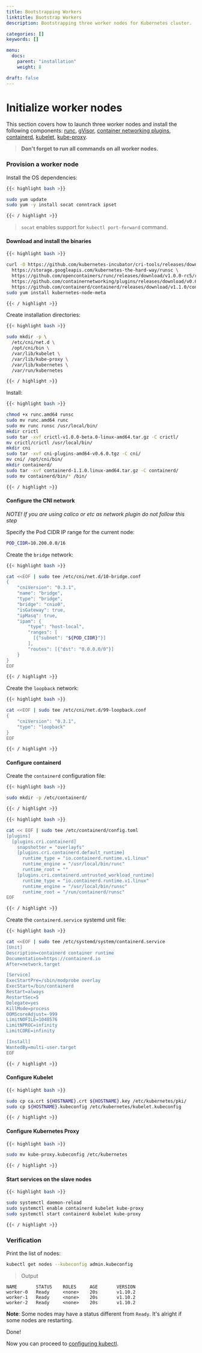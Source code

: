 ```yaml
---
title: Bootstrapping Workers
linktitle: Bootstrap Workers
description: Bootstrapping three worker nodes for Kubernetes cluster.

categories: []
keywords: []

menu:
  docs:
    parent: "installation"
    weight: 8

draft: false
---
```


# Initialize worker nodes

This section covers how to launch three worker nodes and install the following components: [runc](https://github.com/opencontainers/runc), [gVisor](https://github.com/google/gvisor), [container networking plugins](https://github.com/containernetworking/cni), [containerd](https://github.com/containerd/containerd), [kubelet](https://kubernetes.io/docs/admin/kubelet), [kube-proxy](https://kubernetes.io/docs/concepts/cluster-administration/proxies).

> **Don't forget to run all commands on all worker nodes.**

### Provision a worker node

Install the OS dependencies:

```bash
{{< highlight bash >}}

sudo yum update
sudo yum -y install socat conntrack ipset

{{< / highlight >}}
```

> `socat` enables support for `kubectl port-forward` command.

#### Download and install the binaries

```bash
{{< highlight bash >}}

curl -O https://github.com/kubernetes-incubator/cri-tools/releases/download/v1.0.0-beta.0/crictl-v1.0.0-beta.0-linux-amd64.tar.gz \
  https://storage.googleapis.com/kubernetes-the-hard-way/runsc \
  https://github.com/opencontainers/runc/releases/download/v1.0.0-rc5/runc.amd64 \
  https://github.com/containernetworking/plugins/releases/download/v0.6.0/cni-plugins-amd64-v0.6.0.tgz \
  https://github.com/containerd/containerd/releases/download/v1.1.0/containerd-1.1.0.linux-amd64.tar.gz
sudo yum install kubernetes-node-meta

{{< / highlight >}}
```

Create installation directories:

```bash
{{< highlight bash >}}

sudo mkdir -p \
  /etc/cni/net.d \
  /opt/cni/bin \
  /var/lib/kubelet \
  /var/lib/kube-proxy \
  /var/lib/kubernetes \
  /var/run/kubernetes

{{< / highlight >}}
```

Install:

```bash
{{< highlight bash >}}

chmod +x runc.amd64 runsc
sudo mv runc.amd64 runc
sudo mv runc runsc /usr/local/bin/
mkdir crictl
sudo tar -xvf crictl-v1.0.0-beta.0-linux-amd64.tar.gz -C crictl/
mv crictl/crictl /usr/local/bin/
mkdir cni  
sudo tar -xvf cni-plugins-amd64-v0.6.0.tgz -C cni/
mv cni/ /opt/cni/bin/
mkdir containerd/
sudo tar -xvf containerd-1.1.0.linux-amd64.tar.gz -C containerd/
sudo mv containerd/bin/* /bin/

{{< / highlight >}}
```

#### Configure the CNI network

*NOTE! If you are using calico or etc as network plugin do not follow this step*

Specify the Pod CIDR IP range for the current node:

<!-- (TODO): How do we specify POD_CIDR -->

```bash
POD_CIDR=10.200.0.0/16
```

Create the `bridge` network:

```bash
{{< highlight bash >}}

cat <<EOF | sudo tee /etc/cni/net.d/10-bridge.conf
{
    "cniVersion": "0.3.1",
    "name": "bridge",
    "type": "bridge",
    "bridge": "cnio0",
    "isGateway": true,
    "ipMasq": true,
    "ipam": {
        "type": "host-local",
        "ranges": [
          [{"subnet": "${POD_CIDR}"}]
        ],
        "routes": [{"dst": "0.0.0.0/0"}]
    }
}
EOF

{{< / highlight >}}
```

Create the `loopback` network:

```bash
{{< highlight bash >}}

cat <<EOF | sudo tee /etc/cni/net.d/99-loopback.conf
{
    "cniVersion": "0.3.1",
    "type": "loopback"
}
EOF

{{< / highlight >}}
```

#### Configure containerd

Create the `containerd` configuration file:

```bash
{{< highlight bash >}}

sudo mkdir -p /etc/containerd/

{{< / highlight >}}
```

```bash
{{< highlight bash >}}

cat << EOF | sudo tee /etc/containerd/config.toml
[plugins]
  [plugins.cri.containerd]
    snapshotter = "overlayfs"
    [plugins.cri.containerd.default_runtime]
      runtime_type = "io.containerd.runtime.v1.linux"
      runtime_engine = "/usr/local/bin/runc"
      runtime_root = ""
    [plugins.cri.containerd.untrusted_workload_runtime]
      runtime_type = "io.containerd.runtime.v1.linux"
      runtime_engine = "/usr/local/bin/runsc"
      runtime_root = "/run/containerd/runsc"
EOF

{{< / highlight >}}
```

Create the `containerd.service` systemd unit file:

```bash
{{< highlight bash >}}

cat <<EOF | sudo tee /etc/systemd/system/containerd.service
[Unit]
Description=containerd container runtime
Documentation=https://containerd.io
After=network.target

[Service]
ExecStartPre=/sbin/modprobe overlay
ExecStart=/bin/containerd
Restart=always
RestartSec=5
Delegate=yes
KillMode=process
OOMScoreAdjust=-999
LimitNOFILE=1048576
LimitNPROC=infinity
LimitCORE=infinity

[Install]
WantedBy=multi-user.target
EOF

{{< / highlight >}}
```

#### Configure Kubelet

```bash
{{< highlight bash >}}

sudo cp ca.crt ${HOSTNAME}.crt ${HOSTNAME}.key /etc/kubernetes/pki/
sudo cp ${HOSTNAME}.kubeconfig /etc/kubernetes/kubelet.kubeconfig

{{< / highlight >}}
```

#### Configure Kubernetes Proxy

```bash
{{< highlight bash >}}

sudo mv kube-proxy.kubeconfig /etc/kubernetes

{{< / highlight >}}
```

#### Start services on the slave nodes

```bash
{{< highlight bash >}}

sudo systemctl daemon-reload
sudo systemctl enable containerd kubelet kube-proxy
sudo systemctl start containerd kubelet kube-proxy

{{< / highlight >}}
```

### Verification


Print the list of nodes:

```bash
kubectl get nodes --kubeconfig admin.kubeconfig
```

> Output

```
NAME       STATUS    ROLES     AGE       VERSION
worker-0   Ready     <none>    20s       v1.10.2
worker-1   Ready     <none>    20s       v1.10.2
worker-2   Ready     <none>    20s       v1.10.2
```

**Note**: Some nodes may have a status different from `Ready`. It's alright if some nodes are restarting.

Done!

Now you can proceed to [configuring kubectl](/kubernetes/installation/7configure-kubectl).
